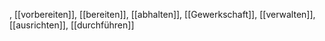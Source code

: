 , [[vorbereiten]], [[bereiten]], [[abhalten]], [[Gewerkschaft]], [[verwalten]], [[ausrichten]], [[durchführen]]